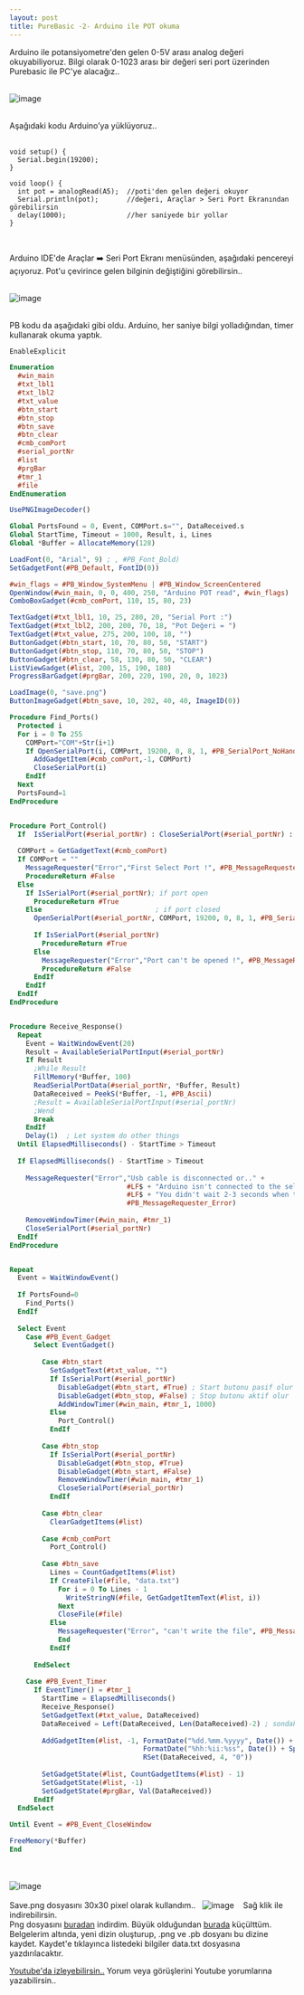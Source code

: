 ```yaml
---
layout: post
title: PureBasic -2- Arduino ile POT okuma
---
```


Arduino ile potansiyometre'den gelen 0-5V arası analog değeri okuyabiliyoruz. Bilgi olarak 0-1023 arası bir değeri seri port üzerinden Purebasic ile PC'ye alacağız..<br><br>

![image](https://github.com/user-attachments/assets/db3c4618-dd91-486b-846e-42e4180fb703)<br><br>

Aşağıdaki kodu Arduino’ya yüklüyoruz..<br><br>

```arduino
void setup() {
  Serial.begin(19200);
}

void loop() {
  int pot = analogRead(A5);  //poti'den gelen değeri okuyor
  Serial.println(pot);       //değeri, Araçlar > Seri Port Ekranından görebilirsin
  delay(1000);               //her saniyede bir yollar
}
```
<br>

Arduino IDE'de Araçlar ➡️ Seri Port Ekranı menüsünden, aşağıdaki pencereyi açıyoruz. Pot'u çevirince gelen bilginin değiştiğini görebilirsin..<br><br>

![image](https://github.com/user-attachments/assets/1abe9204-55eb-4913-9a00-1b04ff8e54a6)<br><br>

PB kodu da aşağıdaki gibi oldu. Arduino, her saniye bilgi yolladığından, timer kullanarak okuma yaptık. 
```pb
EnableExplicit

Enumeration
  #win_main
  #txt_lbl1
  #txt_lbl2
  #txt_value
  #btn_start
  #btn_stop
  #btn_save
  #btn_clear
  #cmb_comPort
  #serial_portNr
  #list
  #prgBar
  #tmr_1
  #file
EndEnumeration

UsePNGImageDecoder()

Global PortsFound = 0, Event, COMPort.s="", DataReceived.s
Global StartTime, Timeout = 1000, Result, i, Lines
Global *Buffer = AllocateMemory(128)

LoadFont(0, "Arial", 9) ; , #PB_Font_Bold)
SetGadgetFont(#PB_Default, FontID(0))

#win_flags = #PB_Window_SystemMenu | #PB_Window_ScreenCentered
OpenWindow(#win_main, 0, 0, 400, 250, "Arduino POT read", #win_flags) 
ComboBoxGadget(#cmb_comPort, 110, 15, 80, 23)

TextGadget(#txt_lbl1, 10, 25, 280, 20, "Serial Port :")
TextGadget(#txt_lbl2, 200, 200, 70, 18, "Pot Değeri = ")
TextGadget(#txt_value, 275, 200, 100, 18, "")
ButtonGadget(#btn_start, 10, 70, 80, 50, "START")
ButtonGadget(#btn_stop, 110, 70, 80, 50, "STOP")
ButtonGadget(#btn_clear, 58, 130, 80, 50, "CLEAR")
ListViewGadget(#list, 200, 15, 190, 180)
ProgressBarGadget(#prgBar, 200, 220, 190, 20, 0, 1023)

LoadImage(0, "save.png")
ButtonImageGadget(#btn_save, 10, 202, 40, 40, ImageID(0))

Procedure Find_Ports()
  Protected i
  For i = 0 To 255
    COMPort="COM"+Str(i+1)
    If OpenSerialPort(i, COMPort, 19200, 0, 8, 1, #PB_SerialPort_NoHandshake, 1, 1)        
      AddGadgetItem(#cmb_comPort,-1, COMPort)
      CloseSerialPort(i) 
    EndIf
  Next
  PortsFound=1
EndProcedure


Procedure Port_Control()
  If  IsSerialPort(#serial_portNr) : CloseSerialPort(#serial_portNr) : EndIf
  
  COMPort = GetGadgetText(#cmb_comPort)
  If COMPort = ""
    MessageRequester("Error","First Select Port !", #PB_MessageRequester_Warning)
    ProcedureReturn #False
  Else
    If IsSerialPort(#serial_portNr); if port open
      ProcedureReturn #True
    Else                            ; if port closed
      OpenSerialPort(#serial_portNr, COMPort, 19200, 0, 8, 1, #PB_SerialPort_NoHandshake, 1, 1)
      
      If IsSerialPort(#serial_portNr)
        ProcedureReturn #True
      Else
        MessageRequester("Error","Port can't be opened !", #PB_MessageRequester_Error)
        ProcedureReturn #False
      EndIf 
    EndIf     
  EndIf
EndProcedure


Procedure Receive_Response()
  Repeat
    Event = WaitWindowEvent(20)
    Result = AvailableSerialPortInput(#serial_portNr)      
    If Result 
      ;While Result 
      FillMemory(*Buffer, 100)
      ReadSerialPortData(#serial_portNr, *Buffer, Result) 
      DataReceived = PeekS(*Buffer, -1, #PB_Ascii)
      ;Result = AvailableSerialPortInput(#serial_portNr) 
      ;Wend
      Break 
    EndIf
    Delay(1)  ; Let system do other things 
  Until ElapsedMilliseconds() - StartTime > Timeout
  
  If ElapsedMilliseconds() - StartTime > Timeout
    
    MessageRequester("Error","Usb cable is disconnected or.." + 
                             #LF$ + "Arduino isn't connected to the selected port or.." + 
                             #LF$ + "You didn't wait 2-3 seconds when the port was first opened..",
                             #PB_MessageRequester_Error)
    
    RemoveWindowTimer(#win_main, #tmr_1)
    CloseSerialPort(#serial_portNr)
  EndIf                 
EndProcedure


Repeat
  Event = WaitWindowEvent()
  
  If PortsFound=0
    Find_Ports()
  EndIf
  
  Select Event
    Case #PB_Event_Gadget
      Select EventGadget()
          
        Case #btn_start
          SetGadgetText(#txt_value, "")
          If IsSerialPort(#serial_portNr)
            DisableGadget(#btn_start, #True) ; Start butonu pasif olur
            DisableGadget(#btn_stop, #False) ; Stop butonu aktif olur 
            AddWindowTimer(#win_main, #tmr_1, 1000)   
          Else 
            Port_Control()
          EndIf  
          
        Case #btn_stop 
          If IsSerialPort(#serial_portNr)
            DisableGadget(#btn_stop, #True)
            DisableGadget(#btn_start, #False)
            RemoveWindowTimer(#win_main, #tmr_1)
            CloseSerialPort(#serial_portNr)
          EndIf 
          
        Case #btn_clear
          ClearGadgetItems(#list)
          
        Case #cmb_comPort
          Port_Control()
          
        Case #btn_save
          Lines = CountGadgetItems(#list)
          If CreateFile(#file, "data.txt")
            For i = 0 To Lines - 1 
              WriteStringN(#file, GetGadgetItemText(#list, i))
            Next
            CloseFile(#file)
          Else
            MessageRequester("Error", "can't write the file", #PB_MessageRequester_Error)
            End
          EndIf
          
      EndSelect
      
    Case #PB_Event_Timer
      If EventTimer() = #tmr_1
        StartTime = ElapsedMilliseconds()
        Receive_Response()
        SetGadgetText(#txt_value, DataReceived) 
        DataReceived = Left(DataReceived, Len(DataReceived)-2) ; sondaki CRLF çıkarılıyor
        
        AddGadgetItem(#list, -1, FormatDate("%dd.%mm.%yyyy", Date()) + Space(2) +
                                 FormatDate("%hh:%ii:%ss", Date()) + Space(6) + 
                                 RSet(DataReceived, 4, "0"))
        
        SetGadgetState(#list, CountGadgetItems(#list) - 1)
        SetGadgetState(#list, -1)
        SetGadgetState(#prgBar, Val(DataReceived))
      EndIf
  EndSelect
  
Until Event = #PB_Event_CloseWindow

FreeMemory(*Buffer)
End
```
<br><br>
![image](https://github.com/user-attachments/assets/b813d911-8a97-4c0c-b2d4-0bc787399edd)
<br><br>
Save.png dosyasını 30x30 pixel olarak kullandım..&nbsp; &nbsp;![image](https://github.com/user-attachments/assets/01ab6dcc-0958-4297-9d5e-42f6f37864c7)&nbsp; &nbsp; Sağ klik ile indirebilirsin.<br>
Png dosyasını [buradan](https://www.freeiconspng.com/img/5403) indirdim. Büyük olduğundan [burada](https://www.simpleimageresizer.com/) küçülttüm. Belgelerim altında, yeni dizin oluşturup, .png ve .pb dosyanı bu dizine kaydet. Kaydet'e tıklayınca listedeki bilgiler data.txt dosyasına yazdırılacaktır.

[Youtube'da izleyebilirsin..](https://youtu.be/kOLVuG0J6xY)
Yorum veya görüşlerini Youtube yorumlarına yazabilirsin..





